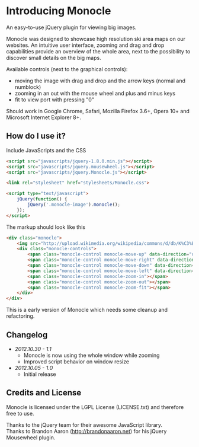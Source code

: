 # Introducing Monocle
An easy-to-use jQuery plugin for viewing big images.

Monocle was designed to showcase high resolution ski area maps on our websites. An intuitive user interface, zooming and drag and drop capabilities provide an overview of the whole area, next to the possibility to discover small details on the big maps.

Available controls (next to the graphical controls):
 * moving the image with drag and drop and the arrow keys (normal and numblock)
 * zooming in an out with the mouse wheel and plus and minus keys
 * fit to view port with pressing "0"

Should work in Google Chrome, Safari, Mozilla Firefox 3.6+, Opera 10+ and Microsoft Internet Explorer 8+.

## How do I use it?
Include JavaScripts and the CSS

```html
<script src="javascripts/jquery-1.8.0.min.js"></script>
<script src="javascripts/jquery.mousewheel.js"></script>
<script src="javascripts/jquery.Monocle.js"></script>

<link rel="stylesheet" href="stylesheets/Monocle.css">

<script type="text/javascript">
    jQuery(function() {
        jQuery('.monocle-image').monocle();
    });
</script>
```

The markup should look like this

```html
<div class="monocle">
    <img src="http://upload.wikimedia.org/wikipedia/commons/d/db/K%C3%B6lner_Dom_nachts.jpg" alt="Monocle image" class="monocle-image">
    <div class="monocle-controls">
        <span class="monocle-control monocle-move-up" data-direction="up"></span>
        <span class="monocle-control monocle-move-right" data-direction="right"></span>
        <span class="monocle-control monocle-move-down" data-direction="down"></span>
        <span class="monocle-control monocle-move-left" data-direction="left"></span>
        <span class="monocle-control monocle-zoom-in"></span>
        <span class="monocle-control monocle-zoom-out"></span>
        <span class="monocle-control monocle-zoom-fit"></span>
    </div>
</div>
```

This is a early version of Monocle which needs some cleanup and refactoring.

## Changelog
 * _2012.10.30 - 1.1_
    * Monocle is now using the whole window while zooming
    * Improved script behavior on window resize
 * _2012.10.05 - 1.0_
    * Initial release

## Credits and License
Monocle is licensed under the LGPL License (LICENSE.txt) and therefore free to use.

Thanks to the jQuery team for their awesome JavaScript library.  
Thanks to Brandon Aaron (http://brandonaaron.net) for his jQuery Mousewheel plugin.